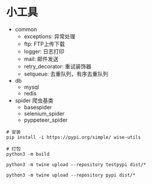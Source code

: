 # 小工具

- common
    - exceptions: 异常处理
    - ftp: FTP上传下载
    - logger: 日志打印
    - mail: 邮件发送
    - retry_decorator: 重试装饰器
    - setqueue: 去重队列，有序去重队列
- db
    - mysql
    - redis
- spider 爬虫基类
    - basespider
    - selenium_spider
    - pyppeteer_spider

```shell
# 安装
pip install -i https://pypi.org/simple/ wise-utils

# 打包
python3 -m build

python3 -m twine upload --repository testpypi dist/*

python3 -m twine upload --repository pypi dist/*
```

